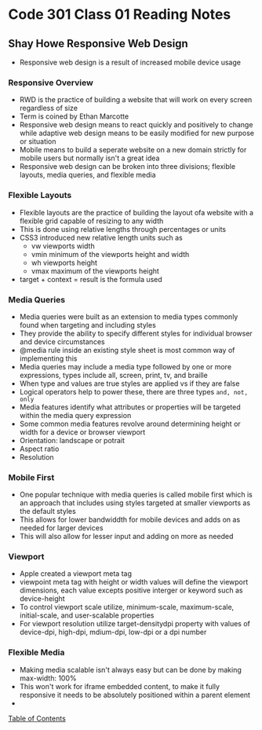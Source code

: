 # Code 301 Class 01 Reading Notes

## Shay Howe Responsive Web Design
* Responsive web design is a result of increased mobile device usage

### Responsive Overview
* RWD is the practice of building a website that will work on every screen regardless of size
* Term is coined by Ethan Marcotte
* Responsive web design means to react quickly and positively to change while adaptive web design means to be easily modified for new purpose or situation
* Mobile means to build a seperate website on a new domain strictly for mobile users but normally isn't a great idea
* Responsive web design can be broken into three divisions; flexible layouts, media queries, and flexible media

### Flexible Layouts
* Flexible layouts are the practice of building the layout ofa website with a flexible grid capable of resizing to any width
* This is done using relative lengths through percentages or units
* CSS3 introduced new relative length units such as 
    * vw viewports width
    * vmin minimum of the viewports height and width
    * wh viewports height
    * vmax maximum of the viewports height
* target + context = result is the formula used

### Media Queries
* Media queries were built as an extension to media types commonly found when targeting and including styles
* They provide the ability to specify different styles for individual browser and device circumstances
* @media rule inside an existing style sheet is most common way of implementing this
* Media queries may include a media type followed by one or more expressions, types include all, screen, print, tv, and braille
* When type and values are true styles are applied vs if they are false
* Logical operators help to power these, there are three types ```and, not, only```
* Media features identify what attributes or properties will be targeted within the media query expression
* Some common media features revolve around determining height or width for a device or browser viewport
* Orientation: landscape or potrait
* Aspect ratio
* Resolution

### Mobile First
* One popular technique with media queries is called mobile first which is an approach that includes using styles targeted at smaller viewports as the default styles
* This allows for lower bandwiddth for mobile devices and adds on as needed for larger devices
* This will also allow for lesser input and adding on more as needed

### Viewport
* Apple created a viewport meta tag
* viewpoint meta tag with height or width values will define the viewport dimensions, each value excepts positive interger or keyword such as device-height
* To control viewport scale utilize, minimum-scale, maximum-scale, initial-scale, and user-scalable properties
* For viewport resolution utilize target-densitydpi property with values of device-dpi, high-dpi, mdium-dpi, low-dpi or a dpi number


### Flexible Media
* Making media scalable isn't always easy but can be done by making max-width: 100%
* This won't work for iframe embedded content, to make it fully responsive it needs to be absolutely positioned within a parent element
* 






[Table of Contents](README.md)